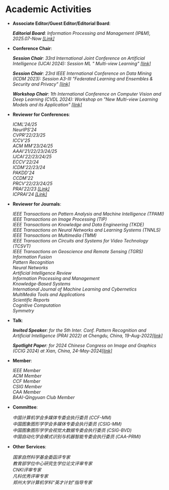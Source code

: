 
# Academic Activities

<ul>
 
<p style="margin-top: 8px;"><li><b> Associate Editor/Guest Editor/Editorial Board</b>:</li></p>

<i> <b>Editorial Board</b>: Information Processing and Management (IP&M), 2025.07-Now <a href = "https://www.sciencedirect.com/journal/information-processing-and-management/about/editorial-board">[Link]</a> </i> 

<p style="margin-top: 8px;"><li><b>Conference Chair</b>: </li></p>  

<i> <b>Session Chair</b>: 33rd International Joint Conference on Artificial Intelligence (IJCAI 2024): Session ML " Multi-view Learning" <a href = "https://ijcai24.org/">[link]</a></i> <br>

<i> <b>Session Chair</b>: 23rd IEEE International Conference on Data Mining (ICDM 2023): Session A3-III "Federated Learning and Ensembles & Security and Privacy" <a href = "https://www.cloud-conf.net/icdm2023/registration.html">[link]</a></i> <br>

<i> <b>Workshop Chair</b>: 1th International Conference on Computer Vision and Deep Learning (CVDL 2024): Workshop on "New Multi-view Learning Models and its Application" <a href = "http://www.iccvdl.org/workshops/">[link]</a></i>



<p style="margin-top: 8px;"><li><b>Reviewer for Conferences</b>:</li></p>
<i>ICML'24/25</i> <br>
<i>NeurIPS'24</i> <br>
<i>CVPR'22/23/25</i>  <br>
<i>ICCV'25</i>  <br>
<i>ACM MM'23/24/25</i> <br>
<i>AAAI'21/22/23/24/25</i>  <br>
<i>IJCAI'22/23/24/25</i> <br>
<i>ECCV'22/24</i> <br>
<i>ICDM'22/23/24</i> <br>
<i>PAKDD'24</i> <br>
<i>CCDM'22</i> <br>
<i>PRCV'22/23/24/25</i> <br>
<i>PRAI'22/23 <a href = "http://www.prai.net/">[Link]</a> </i> <br>
<i>ICPRAI'24 <a href = "https://brain.korea.ac.kr/icprai2024/">[Link]</a> </i>
  
<p style="margin-top: 8px;"><li><b>Reviewer for Journals</b>:</li></p>
<i> IEEE Transactions on Pattern Analysis and Machine Intelligence (TPAMI) </i> <br>
<i> IEEE Transactions on Image Processing (TIP) </i> <br>
<i> IEEE Transactions on Knowledge and Data Engineering (TKDE)  </i> <br>
<i> IEEE Transactions on Neural Networks and Learning Systems (TNNLS) </i> <br>
<i> IEEE Transactions on Multimedia (TMM)  </i> <br>
<i> IEEE Transactions on Circuits and Systems for Video Technology (TCSVT) </i> <br>
<i> IEEE Transactions on Geoscience and Remote Sensing (TGRS) </i> <br>
<i> Information Fusion  </i> <br>
<i> Pattern Recognition </i> <br>
<i> Neural Networks  </i> <br>
<i> Artificial Intelligence Review </i> <br>
<i> Information Processing and Management </i> <br>
<i> Knowledge-Based Systems </i> <br>
<i> International Journal of Machine Learning and Cybernetics  </i> <br>
<i> MultiMedia Tools and Applications </i> <br>
<i> Scientific Reports </i> <br>
<i> Cognitive Computation </i> <br>
<i> Symmetry </i>


<p style="margin-top: 8px;"><li><b>Talk</b>: </li></p>  

<i> <b>Invited Speaker</b>: for the 5th Inter. Conf. Pattern Recognition and Artificial Intelligence (PRAI 2022) at Chengdu, China, 19-Aug-2022<a href = "http://www.prai.net/prai2022.html">[link]</a> </i><br>

<i> <b>Spotlight Paper</b>: for 2024 Chinese Congress on Image and Graphics (CCIG 2024) at Xian, China, 24-May-2024<a href = "http://ccig.csig.org.cn/spotlight/">[link]</a> </i>


<p style="margin-top: 8px;"><li><b>Member</b>:</li></p>
<i> IEEE Member  </i> <br>
<i> ACM Member  </i> <br>
<i> CCF Member  </i> <br>
<i> CSIG Member  </i> <br>
<i> CAA Member  </i> <br>
<i> BAAI-Qingyuan Club Member  </i> 


<p style="margin-top: 8px;"><li><b>Committee</b>:</li></p>
<i> 中国计算机学会多媒体专委会执行委员 (CCF-MM)  </i>  <br>
<i> 中国图象图形学学会多媒体专委会执行委员 (CSIG-MM)  </i>  <br>
<i> 中国图象图形学学会视觉大数据专委会执行委员 (CSIG-BVD)  </i>  <br>
<i> 中国自动化学会模式识别与机器智能专委会执行委员 (CAA-PRMI)  </i>  <br>

<p style="margin-top: 8px;"><li><b>Other Services</b>:</li></p>
<i> 国家自然科学基金委函评专家 </i> <br>
<i> 教育部学位中心研究生学位论文评审专家 </i>  <br>
<i> CNKI评审专家  </i> <br>
<i> 凡科优秀评审专家  </i> <br>
<i> 郑州大学计算机学科“英才计划”指导专家 </i> 

  
</ul>
